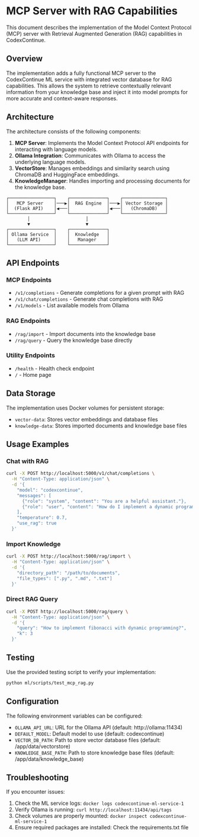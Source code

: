# MCP Server with RAG Capabilities

This document describes the implementation of the Model Context Protocol (MCP) server with Retrieval Augmented Generation (RAG) capabilities in CodexContinue.

## Overview

The implementation adds a fully functional MCP server to the CodexContinue ML service with integrated vector database for RAG capabilities. This allows the system to retrieve contextually relevant information from your knowledge base and inject it into model prompts for more accurate and context-aware responses.

## Architecture

The architecture consists of the following components:

1. **MCP Server**: Implements the Model Context Protocol API endpoints for interacting with language models.
2. **Ollama Integration**: Communicates with Ollama to access the underlying language models.
3. **VectorStore**: Manages embeddings and similarity search using ChromaDB and HuggingFace embeddings.
4. **KnowledgeManager**: Handles importing and processing documents for the knowledge base.

```
┌─────────────────┐    ┌──────────────┐    ┌────────────────┐
│   MCP Server    │───▶│  RAG Engine  │───▶│ Vector Storage │
│  (Flask API)    │◀───│              │◀───│   (ChromaDB)   │
└─────────────────┘    └──────────────┘    └────────────────┘
        │                     │
        ▼                     ▼
┌─────────────────┐    ┌──────────────┐    
│ Ollama Service  │    │  Knowledge   │    
│   (LLM API)     │    │   Manager    │    
└─────────────────┘    └──────────────┘    
```

## API Endpoints

### MCP Endpoints

- `/v1/completions` - Generate completions for a given prompt with RAG
- `/v1/chat/completions` - Generate chat completions with RAG
- `/v1/models` - List available models from Ollama

### RAG Endpoints

- `/rag/import` - Import documents into the knowledge base
- `/rag/query` - Query the knowledge base directly

### Utility Endpoints

- `/health` - Health check endpoint
- `/` - Home page

## Data Storage

The implementation uses Docker volumes for persistent storage:

- `vector-data`: Stores vector embeddings and database files
- `knowledge-data`: Stores imported documents and knowledge base files

## Usage Examples

### Chat with RAG

```bash
curl -X POST http://localhost:5000/v1/chat/completions \
  -H "Content-Type: application/json" \
  -d '{
    "model": "codexcontinue",
    "messages": [
      {"role": "system", "content": "You are a helpful assistant."},
      {"role": "user", "content": "How do I implement a dynamic programming solution for fibonacci?"}
    ],
    "temperature": 0.7,
    "use_rag": true
  }'
```

### Import Knowledge

```bash
curl -X POST http://localhost:5000/rag/import \
  -H "Content-Type: application/json" \
  -d '{
    "directory_path": "/path/to/documents",
    "file_types": [".py", ".md", ".txt"]
  }'
```

### Direct RAG Query

```bash
curl -X POST http://localhost:5000/rag/query \
  -H "Content-Type: application/json" \
  -d '{
    "query": "How to implement fibonacci with dynamic programming?",
    "k": 3
  }'
```

## Testing

Use the provided testing script to verify your implementation:

```bash
python ml/scripts/test_mcp_rag.py
```

## Configuration

The following environment variables can be configured:

- `OLLAMA_API_URL`: URL for the Ollama API (default: http://ollama:11434)
- `DEFAULT_MODEL`: Default model to use (default: codexcontinue)
- `VECTOR_DB_PATH`: Path to store vector database files (default: /app/data/vectorstore)
- `KNOWLEDGE_BASE_PATH`: Path to store knowledge base files (default: /app/data/knowledge_base)

## Troubleshooting

If you encounter issues:

1. Check the ML service logs: `docker logs codexcontinue-ml-service-1`
2. Verify Ollama is running: `curl http://localhost:11434/api/tags`
3. Check volumes are properly mounted: `docker inspect codexcontinue-ml-service-1`
4. Ensure required packages are installed: Check the requirements.txt file
